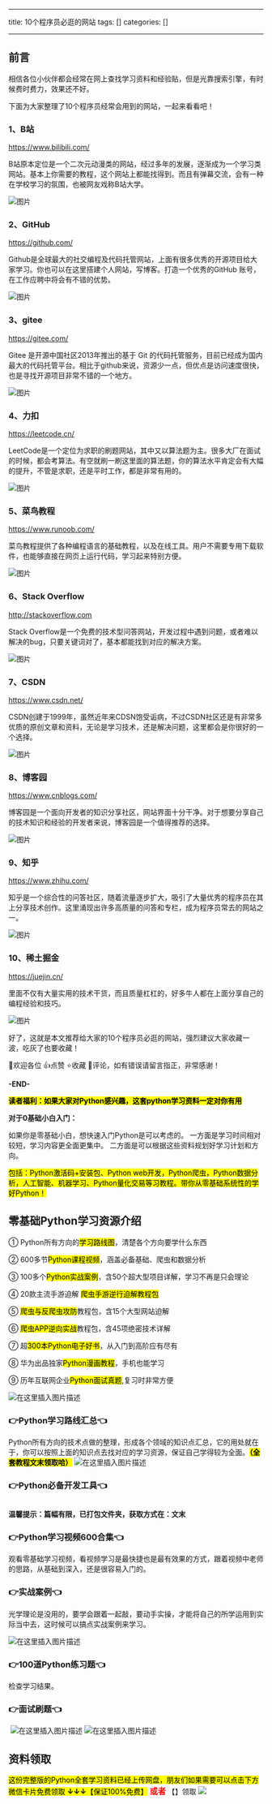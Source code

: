 
--- 
title:  10个程序员必逛的网站 
tags: []
categories: [] 

---
## 前言

相信各位小伙伴都会经常在网上查找学习资料和经验贴，但是光靠搜索引擎，有时候费时费力，效果还不好。

下面为大家整理了10个程序员经常会用到的网站，一起来看看吧！

### **1、B站**

>  
 https://www.bilibili.com/ 


B站原本定位是一个二次元动漫类的网站，经过多年的发展，逐渐成为一个学习类网站。基本上你需要的教程，这个网站上都能找得到。而且有弹幕交流，会有一种在学校学习的氛围，也被网友戏称B站大学。

<img src="https://img-blog.csdnimg.cn/img_convert/c5eec90d4ca9ea97676d735ac2f35f91.jpeg" alt="图片">

### **2、GitHub**

>  
 https://github.com/ 


Github是全球最大的社交编程及代码托管网站，上面有很多优秀的开源项目给大家学习。你也可以在这里搭建个人网站，写博客。打造一个优秀的GitHub 账号，在工作应聘中将会有不错的优势。

<img src="https://img-blog.csdnimg.cn/img_convert/56eb0cce2247ebf5f11e7c25260ee3b1.jpeg" alt="图片">

### **3、gitee**

>  
 https://gitee.com/ 


Gitee 是开源中国社区2013年推出的基于 Git 的代码托管服务，目前已经成为国内最大的代码托管平台。相比于github来说，资源少一点，但优点是访问速度很快，也是寻找开源项目非常不错的一个地方。

<img src="https://img-blog.csdnimg.cn/img_convert/a40f4e0509978529c3c26cac08cd8e16.jpeg" alt="图片">

### **4、力扣**

>  
 https://leetcode.cn/ 


LeetCode是一个定位为求职的刷题网站，其中又以算法题为主。很多大厂在面试的时候，都会考算法。有空就刷一刷这里面的算法题，你的算法水平肯定会有大幅的提升，不管是求职，还是平时工作，都是非常有用的。

<img src="https://img-blog.csdnimg.cn/img_convert/db6407dc0dd4031ba1aa8013d5ce2e5b.jpeg" alt="图片">

### **5、菜鸟教程**

>  
 https://www.runoob.com/ 


菜鸟教程提供了各种编程语言的基础教程，以及在线工具。用户不需要专用下载软件，也能够直接在网页上运行代码，学习起来特别方便。

<img src="https://img-blog.csdnimg.cn/img_convert/d1e4eecf7f8e14ffa708c843febb43ab.jpeg" alt="图片">

### **6、Stack Overflow**

>  
 http://stackoverflow.com 


Stack Overflow是一个免费的技术型问答网站，开发过程中遇到问题，或者难以解决的bug，只要关键词对了，基本都能找到对应的解决方案。

<img src="https://img-blog.csdnimg.cn/img_convert/dbc3f4264aaa4ffd851990fcd9ef0d42.jpeg" alt="图片">

### **7、CSDN**

>  
 https://www.csdn.net/ 


CSDN创建于1999年，虽然近年来CDSN饱受诟病，不过CSDN社区还是有非常多优质的原创文章和资料，无论是学习技术，还是解决问题，这里都会是你很好的一个选择。

<img src="https://img-blog.csdnimg.cn/img_convert/00d51ffbdc4305a4f86a83b7c60bf3cb.jpeg" alt="图片">

### **8、博客园**

>  
 https://www.cnblogs.com/ 


博客园是一个面向开发者的知识分享社区，网站界面十分干净。对于想要分享自己的技术知识和经验的开发者来说，博客园是一个值得推荐的选择。

<img src="https://img-blog.csdnimg.cn/img_convert/b7316b4227f06144c697bd82dcf01bd5.jpeg" alt="图片">

### **9、知乎**

>  
 https://www.zhihu.com/ 


知乎是一个综合性的问答社区，随着流量逐步扩大，吸引了大量优秀的程序员在其上分享技术创作。这里涌现出许多高质量的问答和专栏，成为程序员常去的网站之一。

<img src="https://img-blog.csdnimg.cn/img_convert/4de6e705b4018d74c825df31784d8dc9.jpeg" alt="图片">

### **10、稀土掘金**

>  
 https://juejin.cn/ 


里面不仅有大量实用的技术干货，而且质量杠杠的，好多牛人都在上面分享自己的编程经验和技巧。

<img src="https://img-blog.csdnimg.cn/img_convert/820b65c758c33b71b5c05f27c3f2205e.jpeg" alt="图片">

好了，这就是本文推荐给大家的10个程序员必逛的网站，强烈建议大家收藏一波，吃灰了也要收藏！

📢欢迎各位 👍点赞 ⭐收藏 📝评论，如有错误请留言指正，非常感谢！

**-END-**

<mark>**读者福利：如果大家对Python感兴趣，这套python学习资料一定对你有用**</mark>

**对于0基础小白入门：**

>  
 如果你是零基础小白，想快速入门Python是可以考虑的。 
 一方面是学习时间相对较短，学习内容更全面更集中。 二方面是可以根据这些资料规划好学习计划和方向。 


<mark>包括：Python激活码+安装包、Python web开发，Python爬虫，Python数据分析，人工智能、机器学习、Python量化交易等习教程。带你从零基础系统性的学好Python！</mark>

## 零基础Python学习资源介绍

① Python所有方向的<mark>学习路线图</mark>，清楚各个方向要学什么东西

② 600多节<mark>Python课程视频</mark>，涵盖必备基础、爬虫和数据分析

③ 100多个<mark>Python实战案例</mark>，含50个超大型项目详解，学习不再是只会理论

④ 20款主流手游迫解 <mark>爬虫手游逆行迫解教程包</mark>

⑤ <mark>爬虫与反爬虫攻防</mark>教程包，含15个大型网站迫解

⑥ <mark>爬虫APP逆向实战</mark>教程包，含45项绝密技术详解

⑦ 超<mark>300本Python电子好书</mark>，从入门到高阶应有尽有

⑧ 华为出品独家<mark>Python漫画教程</mark>，手机也能学习

⑨ 历年互联网企业<mark>Python面试真题</mark>,复习时非常方便

<img src="https://img-blog.csdnimg.cn/7c1055f9bb6e41af9262556bdf20e084.png#pic_center" alt="在这里插入图片描述">

### 👉Python学习路线汇总👈

Python所有方向的技术点做的整理，形成各个领域的知识点汇总，它的用处就在于，你可以按照上面的知识点去找对应的学习资源，保证自己学得较为全面。<mark>**（全套教程文末领取哈）**</mark> <img src="https://img-blog.csdnimg.cn/9f969354b48f4e3ab0253e89203deca2.png#pic_center" alt="在这里插入图片描述">

### 👉Python必备开发工具👈

<img src="https://img-blog.csdnimg.cn/img_convert/6be280b059df8debff4a4b52d6a6ad1f.png#pic_center" alt="">

**温馨提示：篇幅有限，已打包文件夹，获取方式在：文末**

### 👉Python学习视频600合集👈

观看零基础学习视频，看视频学习是最快捷也是最有效果的方式，跟着视频中老师的思路，从基础到深入，还是很容易入门的。 <img src="https://img-blog.csdnimg.cn/img_convert/f2a1e9c7368b6ac7d169ab4147b537f4.png#pic_center" alt="">

### 👉实战案例👈

光学理论是没用的，要学会跟着一起敲，要动手实操，才能将自己的所学运用到实际当中去，这时候可以搞点实战案例来学习。

<img src="https://img-blog.csdnimg.cn/6cf364e7eeb64b0da07021bce5a59ec6.png#pic_center" alt="在这里插入图片描述">

### 👉100道Python练习题👈

检查学习结果。<img src="https://img-blog.csdnimg.cn/img_convert/15bc30b75e1de8c9fa2daab3742d4430.png#pic_center" alt="">

### 👉面试刷题👈

<img src="https://img-blog.csdnimg.cn/img_convert/99f6475fb1237ba21e45d55c67bf83f4.png#pic_center" alt="">

<img src="https://img-blog.csdnimg.cn/3360d1bcb588491dac483ff4c30fb05c.png#pic_center" alt="在这里插入图片描述">

<img src="https://img-blog.csdnimg.cn/49fe592a1ae644c2822a1b4a850724cd.png#pic_center" alt="在这里插入图片描述">

## 资料领取

<mark>这份完整版的Python全套学习资料已经上传网盘，朋友们如果需要可以点击下方微信卡片免费领取 **↓↓↓**【保证100%免费】</mark> <font color="red" size="3"> **或者**</font> 【】领取 <img src="https://img-blog.csdnimg.cn/img_convert/0b6f311ba72e43255516f856c3593230.png">
